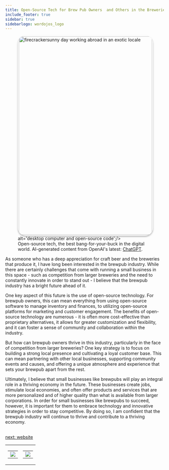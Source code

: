 ```yaml
---
title: Open-Source Tech for Brew Pub Owners  and Others in the Breweries & Hospitality  Industry
include_footer: true
sidebar: true
sidebarlogo: wordojos_logo
---
```

<figure>
    <img src='/uploads/open-source-tech.jpg' style="width: 100%;height: 630px;padding: 3px; box-shadow: 0 3px 5px rgba(0,0,0,.3);border-radius: 25px;overflow: hidden;border: none;" align="middle"; alt='firecrackersunny day working abroad in an exotic locale';/> alt='desktop computer and open-source code';/>
    <figcaption>Open-source tech, the best bang-for-your-buck in the digital world.  AI-generated content from OpenAI's latest: <a href="https://openai.com/blog/chatgpt/" >ChatGPT</a>.</figcaption>
</figure>
<p>
As someone who has a deep appreciation for craft beer and the breweries that produce it, I have long been interested in the brewpub industry. While there are certainly challenges that come with running a small business in this space - such as competition from larger breweries and the need to constantly innovate in order to stand out - I believe that the brewpub industry has a bright future ahead of it.

One key aspect of this future is the use of open-source technology. For brewpub owners, this can mean everything from using open-source software to manage inventory and finances, to utilizing open-source platforms for marketing and customer engagement. The benefits of open-source technology are numerous - it is often more cost-effective than proprietary alternatives, it allows for greater customization and flexibility, and it can foster a sense of community and collaboration within the industry.

But how can brewpub owners thrive in this industry, particularly in the face of competition from larger breweries? One key strategy is to focus on building a strong local presence and cultivating a loyal customer base. This can mean partnering with other local businesses, supporting community events and causes, and offering a unique atmosphere and experience that sets your brewpub apart from the rest.

Ultimately, I believe that small businesses like brewpubs will play an integral role in a thriving economy in the future. These businesses create jobs, stimulate local economies, and often offer products and services that are more personalized and of higher quality than what is available from larger corporations. In order for small businesses like brewpubs to succeed, however, it is important for them to embrace technology and innovative strategies in order to stay competitive. By doing so, I am confident that the brewpub industry will continue to thrive and contribute to a thriving economy.

<br>
<a href="https://workdojos.com/brewpub/website">next: website</a>
<br>
</p>
<table border="0" cellpadding="0" cellspacing="0" width="600" id="templateColumns">
    <tr>
        <td align="center" valign="top" width="50%" class="templateColumnContainer">
            <table border="0" cellpadding="10" cellspacing="0" height="100%" width="100px">
                <tr>
                    <td class="leftColumnContent">
                      <a href="https://brewpub.workdojos.com">
                        <img src="/uploads/d.svg" class="columnImage" />
                    </td>
                </tr>
            </table>
        </td>
        <td align="center" valign="top" width="50%" class="templateColumnContainer">
            <table border="0" cellpadding="10" cellspacing="0" height="100%" width="100px">
                <tr>
                    <td class="rightColumnContent">
                      <a href="https://dealerships.workdojos.com">
                        <img src="/uploads/randomdojo.svg" class="columnImage" />
                    </td>
            </table>
        </td>
    </tr>
</table>